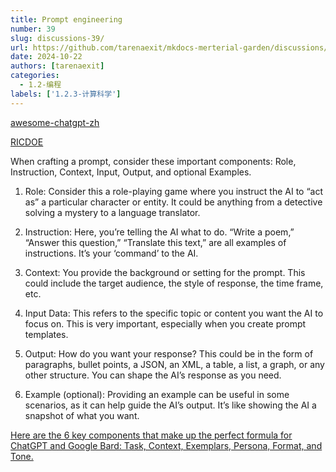 ```yaml
---
title: Prompt engineering
number: 39
slug: discussions-39/
url: https://github.com/tarenaexit/mkdocs-merterial-garden/discussions/39
date: 2024-10-22
authors: [tarenaexit]
categories: 
  - 1.2-编程
labels: ['1.2.3-计算科学']
---
```


[awesome-chatgpt-zh](https://github.com/EmbraceAGI/awesome-chatgpt-zh)

[RICDOE](https://learnwithhasan.com/create-prompts/)

When crafting a prompt, consider these important components: Role, Instruction, Context, Input, Output, and optional Examples.

1. Role: Consider this a role-playing game where you instruct the AI to “act as” a particular character or entity. It could be anything from a detective solving a mystery to a language translator.

2. Instruction: Here, you’re telling the AI what to do. “Write a poem,” “Answer this question,” “Translate this text,” are all examples of instructions. It’s your ‘command’ to the AI.

3. Context: You provide the background or setting for the prompt. This could include the target audience, the style of response, the time frame, etc.

4. Input Data: This refers to the specific topic or content you want the AI to focus on. This is very important, especially when you create prompt templates.

5. Output: How do you want your response? This could be in the form of paragraphs, bullet points, a JSON, an XML, a table, a list, a graph, or any other structure. You can shape the AI’s response as you need.

6. Example (optional): Providing an example can be useful in some scenarios, as it can help guide the AI’s output. It’s like showing the AI a snapshot of what you want.

[Here are the 6 key components that make up the perfect formula for ChatGPT and Google Bard: Task, Context, Exemplars, Persona, Format, and Tone.](https://youtu.be/jC4v5AS4RIM)

<script src="https://giscus.app/client.js"
	data-repo="tarenaexit/mkdocs-merterial-garden"
	data-repo-id="RR_kgDOL4wNPw"
	data-mapping="number"
	data-term="39"
	data-reactions-enabled="1"
	data-emit-metadata="0"
	data-input-position="bottom"
	data-theme="light"
	data-lang="zh-CN"
	crossorigin="anonymous"
	async>
</script>
